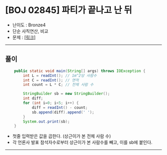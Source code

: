 # \[BOJ 02845\] 파티가 끝나고 난 뒤

- 난이도 : Bronze4
- 단순 사칙연산, 비교
- 문제 : <a href="https://www.acmicpc.net/problem/2845" target="_blank"> [링크]</a>

---  

## 풀이
```java
    public static void main(String[] args) throws IOException {
        int L = readInt(); // 1m^2당 사람수
        int C = readInt(); // 면적
        int count = L * C; // 전체 사람 수

        StringBuilder sb = new StringBuilder();
        int diff;
        for (int i=0; i<5; i++) {
            diff = readInt() - count;
            sb.append(diff).append(' ');
        }
        System.out.print(sb);
    }
```
- 첫줄 입력받은 값을 곱한다. (상근이가 본 전체 사람 수)
- 각 언론사 발표 참석자수로부터 상근이가 본 사람수를 빼고, 이를 sb에 붙인다.

---
